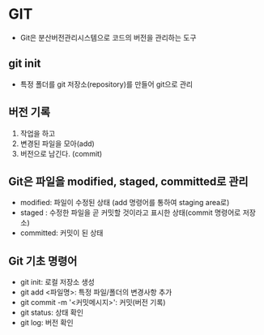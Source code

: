 # GIT

- Git은 분산버전관리시스템으로 코드의 버전을 관리하는 도구

## git init
- 특정 폴더를 git 저장소(repository)를 만들어 git으로 관리

## **버전 기록**
1. 작업을 하고
2. 변경된 파일을 모아(add)
3. 버전으로 남긴다. (commit)

## Git은 파일을 modified, staged, committed로 관리
- modified: 파일이 수정된 상태 (add 명령어를 통하여 staging area로)
- staged : 수정한 파일을 곧 커밋할 것이라고 표시한 상태(commit 명령어로 저장소)
- committed: 커밋이 된 상태

## Git 기초 명령어
- git init: 로컬 저장소 생성
- git add <파일명>: 특정 파일/폴더의 변경사항 추가
- git commit -m '<커밋메시지>': 커밋(버전 기록)
- git status: 상태 확인
- git log: 버전 확인

